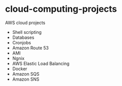 # cloud-computing-projects
AWS cloud projects
* Shell scripting
* Databases
* Cronjobs
* Amazon Route 53
* AMI
* Ngnix
* AWS Elastic Load Balancing
* Docker
* Amazon SQS
* Amazon SNS

